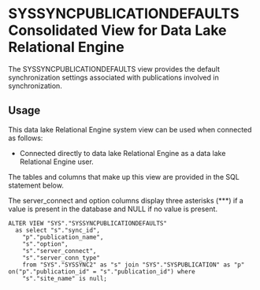 <!-- loio3bea5eb06c5f101498e9b0aa6a05942b -->

# SYSSYNCPUBLICATIONDEFAULTS Consolidated View for Data Lake Relational Engine

The SYSSYNCPUBLICATIONDEFAULTS view provides the default synchronization settings associated with publications involved in synchronization.



<a name="loio3bea5eb06c5f101498e9b0aa6a05942b__section_v1w_qbq_b4b"/>

## Usage

This data lake Relational Engine system view can be used when connected as follows:

-   Connected directly to data lake Relational Engine as a data lake Relational Engine user.



The tables and columns that make up this view are provided in the SQL statement below.

The server\_connect and option columns display three asterisks \(\*\*\*\) if a value is present in the database and NULL if no value is present.

```
ALTER VIEW "SYS"."SYSSYNCPUBLICATIONDEFAULTS"
  as select "s"."sync_id",
    "p"."publication_name",
    "s"."option",
    "s"."server_connect",
    "s"."server_conn_type"
    from "SYS"."SYSSYNC2" as "s" join "SYS"."SYSPUBLICATION" as "p" on("p"."publication_id" = "s"."publication_id") where
    "s"."site_name" is null;
```

